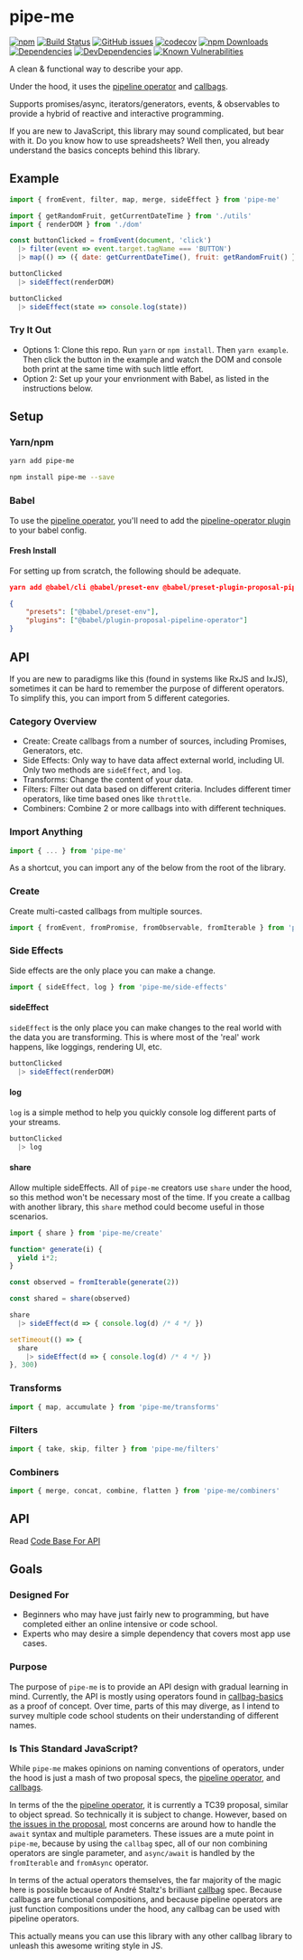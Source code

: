 # pipe-me

[![npm](https://img.shields.io/npm/v/pipe-me.svg)]()
[![Build Status](https://travis-ci.org/sartaj/pipe-me.svg?branch=master)](https://travis-ci.org/sartaj/pipe-me)
[![GitHub issues](https://img.shields.io/github/issues/sartaj/pipe-me.svg)](https://github.com/sartaj/pipe-me/issues)
[![codecov](https://codecov.io/gh/sartaj/pipe-me/branch/master/graph/badge.svg)](https://codecov.io/gh/sartaj/pipe-me)
[![npm Downloads](https://img.shields.io/npm/dm/pipe-me.svg)]()
[![Dependencies](https://img.shields.io/david/sartaj/pipe-me.svg)]()
[![DevDependencies](https://img.shields.io/david/dev/sartaj/pipe-me.svg)]()
[![Known Vulnerabilities](https://snyk.io/test/github/sartaj/pipe-me/badge.svg)](https://snyk.io/test/github/sartaj/pipe-me)

A clean & functional way to describe your app.

Under the hood, it uses the [pipeline operator](https://github.com/tc39/proposal-pipeline-operator) and [callbags](https://github.com/callbag/callbag).

Supports promises/async, iterators/generators, events, & observables to provide a hybrid of reactive and interactive programming.

If you are new to JavaScript, this library may sound complicated, but bear with it. Do you know how to use spreadsheets? Well then, you already understand the basics concepts behind this library.

## Example

```javascript
import { fromEvent, filter, map, merge, sideEffect } from 'pipe-me'

import { getRandomFruit, getCurrentDateTime } from './utils'
import { renderDOM } from './dom'

const buttonClicked = fromEvent(document, 'click')
  |> filter(event => event.target.tagName === 'BUTTON')
  |> map(() => ({ date: getCurrentDateTime(), fruit: getRandomFruit() }))

buttonClicked
  |> sideEffect(renderDOM)

buttonClicked
  |> sideEffect(state => console.log(state))
```

### Try It Out

* Options 1: Clone this repo. Run `yarn` or `npm install`. Then `yarn example`. Then click the button in the example and watch the DOM and console both print at the same time with such little effort.
* Option 2: Set up your your envrionment with Babel, as listed in the instructions below.

## Setup

### Yarn/npm

```bash
yarn add pipe-me
```

```bash
npm install pipe-me --save
```

### Babel

To use the [pipeline operator](https://github.com/tc39/proposal-pipeline-operator), you'll need to add the [pipeline-operator plugin](https://github.com/babel/babel/tree/master/packages/babel-plugin-proposal-pipeline-operator) to your babel config.

#### Fresh Install

For setting up from scratch, the following should be adequate.

```json
yarn add @babel/cli @babel/preset-env @babel/preset-plugin-proposal-pipeline --dev
```

```json
{
    "presets": ["@babel/preset-env"],
    "plugins": ["@babel/plugin-proposal-pipeline-operator"]
}
```

## API

If you are new to paradigms like this (found in systems like RxJS and IxJS), sometimes it can be hard to remember the purpose of different operators. To simplify this, you can import from 5 different categories.

### Category Overview

* Create: Create callbags from a number of sources, including Promises, Generators, etc.
* Side Effects: Only way to have data affect external world, including UI. Only two methods are `sideEffect`, and `log`.
* Transforms: Change the content of your data.
* Filters: Filter out data based on different criteria. Includes different timer operators, like time based ones like `throttle`.
* Combiners: Combine 2 or more callbags into with different techniques.

### Import Anything

```js
import { ... } from 'pipe-me'
```

As a shortcut, you can import any of the below from the root of the library.

### Create

Create multi-casted callbags from multiple sources.

```js
import { fromEvent, fromPromise, fromObservable, fromIterable } from 'pipe-me/create'
```

### Side Effects

Side effects are the only place you can make a change.

```js
import { sideEffect, log } from 'pipe-me/side-effects'
```

#### sideEffect

`sideEffect` is the only place you can make changes to the real world with the data you are transforming. This is where most of the 'real' work happens, like loggings, rendering UI, etc.

```js
buttonClicked
  |> sideEffect(renderDOM)
```

#### log

`log` is a simple method to help you quickly console log different parts of your streams.

```js
buttonClicked
  |> log
```

#### share

Allow multiple sideEffects. All of `pipe-me` creators use `share` under the hood, so this method won't be necessary most of the time. If you create a callbag with another library, this `share` method could become useful in those scenarios.

```js
import { share } from 'pipe-me/create'

function* generate(i) {
  yield i*2;
}

const observed = fromIterable(generate(2))

const shared = share(observed)

share
  |> sideEffect(d => { console.log(d) /* 4 */ })

setTimeout(() => {
  share
    |> sideEffect(d => { console.log(d) /* 4 */ })
}, 300)

```

### Transforms

```js
import { map, accumulate } from 'pipe-me/transforms'
```

### Filters

```js
import { take, skip, filter } from 'pipe-me/filters'
```

### Combiners

```js
import { merge, concat, combine, flatten } from 'pipe-me/combiners'
```

## API

Read [Code Base For API](https://github.com/sartaj/pipe-me/blob/master/index.js)

## Goals

### Designed For

* Beginners who may have just fairly new to programming, but have completed either an online intensive or code school.
* Experts who may desire a simple dependency that covers most app use cases.

### Purpose

The purpose of `pipe-me` is to provide an API design with gradual learning in mind. Currently, the API is mostly using operators found in [callbag-basics](https://github.com/staltz/callbag-basics) as a proof of concept. Over time, parts of this may diverge, as I intend to survey multiple code school students on their understanding of different names.

### Is This Standard JavaScript?

While `pipe-me` makes opinions on naming conventions of operators, under the hood is just a mash of two proposal specs, the [pipeline operator](https://github.com/tc39/proposal-pipeline-operator), and [callbags](https://github.com/callbag/callbag). 

In terms of the the [pipeline operator](https://github.com/tc39/proposal-pipeline-operator), it is currently a TC39 proposal, similar to object spread. So technically it is subject to change. However, based on [the issues in the proposal](https://github.com/tc39/proposal-pipeline-operator/issues), most concerns are around how to handle the `await` syntax and multiple parameters. These issues are a mute point in `pipe-me`, because by using the `callbag` spec, all of our non combining operators are single parameter, and `async/await` is handled by the `fromIterable` and `fromAsync` operator.

In terms of the actual operators themselves, the far majority of the magic here is possible because of André Staltz's brilliant [callbag](https://github.com/callbag/callbag) spec. Because callbags are functional compositions, and because pipeline operators are just function compositions under the hood, any callbag can be used with pipeline operators.

This actually means you can use this library with any other callbag library to unleash this awesome writing style in JS.

